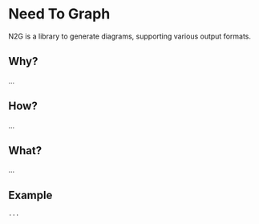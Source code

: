 # Need To Graph

N2G is a library to generate diagrams, supporting various output formats.

## Why?

...

## How?

...

## What?

...

## Example

```python
...
```